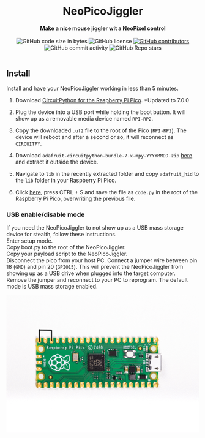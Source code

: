 <h1 align="center">NeoPicoJiggler</h1>

<div align="center">
  <strong>Make a nice mouse jiggler wit a NeoPixel control</strong>
</div>

<br />

<div align="center">
  <img alt="GitHub code size in bytes" src="https://img.shields.io/github/languages/code-size/MoHorst/NeoPicoJiggler">
  <img alt="GitHub license" src="https://img.shields.io/github/license/MoHorst/NeoPicoJiggler">
  <a href="https://github.com/MoHorst/NeoPicoJiggler/graphs/contributors"><img alt="GitHub contributors" src="https://img.shields.io/github/contributors/MoHorst/NeoPicoJiggler"></a>
  <img alt="GitHub commit activity" src="https://img.shields.io/github/commit-activity/m/MoHorst/NeoPicoJiggler">
  <img alt="GitHub Repo stars" src="https://img.shields.io/github/stars/MoHorst/NeoPicoJiggler">
</div>

<br />

## Install

Install and have your NeoPicoJiggler working in less than 5 minutes.

1. Download [CircuitPython for the Raspberry Pi Pico](https://circuitpython.org/board/raspberry_pi_pico/). *Updated to 7.0.0

2. Plug the device into a USB port while holding the boot button. It will show up as a removable media device named `RPI-RP2`.

3. Copy the downloaded `.uf2` file to the root of the Pico (`RPI-RP2`). The device will reboot and after a second or so, it will reconnect as `CIRCUITPY`.

4. Download `adafruit-circuitpython-bundle-7.x-mpy-YYYYMMDD.zip` [here](https://github.com/adafruit/Adafruit_CircuitPython_Bundle/releases/latest) and extract it outside the device.

5. Navigate to `lib` in the recently extracted folder and copy `adafruit_hid` to the `lib` folder in your Raspberry Pi Pico.

6. Click [here](https://raw.githubusercontent.com/dbisu//MoHorst/NeoPicoJiggler/code.py), press CTRL + S and save the file as `code.py` in the root of the Raspberry Pi Pico, overwriting the previous file.



### USB enable/disable mode

If you need the NeoPicoJiggler to not show up as a USB mass storage device for stealth, follow these instructions.  
Enter setup mode.  
Copy boot.py to the root of the NeoPicoJiggler.  
Copy your payload script to the NeoPicoJiggler.  
Disconnect the pico from your host PC.
Connect a jumper wire between pin 18 (`GND`) and pin 20 (`GPIO15`).
This will prevent the NeoPicoJiggler from showing up as a USB drive when plugged into the target computer.  
Remove the jumper and reconnect to your PC to reprogram.
The default mode is USB mass storage enabled.   

![USB enable/disable mode](images/usb-boot-mode.png)
